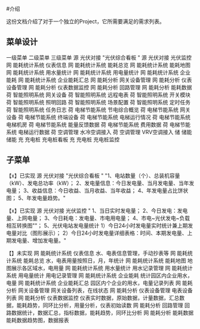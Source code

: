 #介绍

这份文档介绍了对于一个独立的Project，它所需要满足的需求列表。

## 菜单设计

一级菜单	二级菜单	三级菜单
源	光伏对接	"光伏综合看板	"
源	光伏对接	光伏监控
网	能耗统计系统	仪表信息
网	能耗统计系统	能耗总览
网	能耗统计系统	能耗地图
网	能耗统计系统	用水量统计
网	能耗统计系统	用电量统计
网	能耗统计系统	企业能耗
网	能耗统计系统	企业能耗汇总
网	能耗分析	网关设备管理
网	能耗分析	仪表设备管理
网	能耗分析	仪表数据监控
网	能耗分析	回路管理
网	能耗分析	能耗数据
荷	智能照明系统	网关设备
荷	智能照明系统	远程电表
荷	智能照明系统	开关模块
荷	智能照明系统	照明回路
荷	智能照明系统	场景配置
荷	智能照明系统	定时任务
荷	智能照明系统	任务日志
荷	电梯节能系统	节电综合概览
荷	电梯节能系统	网关设备
荷	电梯节能系统	终端设备
荷	电梯节能系统	电梯运行情况
荷	电梯节能系统	电梯机房
荷	电梯节能系统	能量反馈数据
荷	电梯节能系统	费用数据
荷	电梯节能系统	电梯运行数据
荷	空调管理	水冷空调接入
荷	空调管理	VRV空调接入
储	储能	储能
充	充电桩	充电桩看板
充	充电桩	充电桩监控


## 子菜单

【x】已实现
源	光伏对接	"光伏综合看板	"	"1、电站数量（个）、总装机容量（kW）、发电总功率（kW）；
2、发电量信息：今日发电量、当月发电量、当年发电量；
3、收益信息：今日收益、当月收益、当年收益；
4、年发电量占比饼状图；
5、年发电量趋势。"


【x】已实现
源	光伏对接	光伏监控	"	1、当日实时发电量；
2、今日发电：发电量、上网电量；
3、今日耗电：发电量、市电用电量；
4、市电~光伏发电~负载相互转换图""；
5、光伏电站发电量统计	
1）今日24小时发电量实时统计兼上期发电量对比（图形展示）；
2）今日24小时发电量详细表格：时间、本期发电量、上期发电量、增加发电量。"

【】未实现
网	能耗统计系统	仪表信息	水、电表信息管理，手动抄表等
网	能耗统计系统	能耗总览	水，电表用量按照日，月，年统计
网	能耗统计系统	能耗地图	地图展示各区域水，电用量
网	能耗统计系统	用水量统计	用水记录管理
网	能耗统计系统	用电量统计	用电记录管理
网	能耗统计系统	企业能耗	统计园区内企业用水，电量
网	能耗统计系统	企业能耗汇总	园区内个企业的用水，电量记录列表
网	能耗分析	网关设备管理	网关设备列表，在线状态
网	能耗分析	仪表设备管理	电表设备列表
网	能耗分析	仪表数据监控	仪表实时数据，原始数据，计量数据，汇总数据，能耗趋势，同环比分析，用量分析，仪表初始读数
网	能耗分析	回路管理	回路数据统计，数据汇总，指标数据，能耗趋势，同环比分析
网	能耗分析	能耗数据	能耗数据趋势图，数据报表